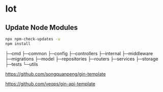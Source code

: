 # Iot

## Update Node Modules

```bash
npx npm-check-updates -u
npm install
```

├─cmd
├─common
├─config
├─controllers
├─internal
├─middleware
├─migrations
├─model
├─repositories
├─routers
├─services
├─storage
├─tests
└─utils

https://github.com/songquanpeng/gin-template

https://github.com/veops/gin-api-template